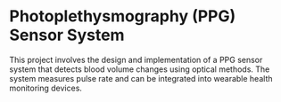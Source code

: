# Photoplethysmography (PPG) Sensor System

This project involves the design and implementation of a PPG sensor system that detects blood volume changes using optical methods. The system measures pulse rate and can be integrated into wearable health monitoring devices.

